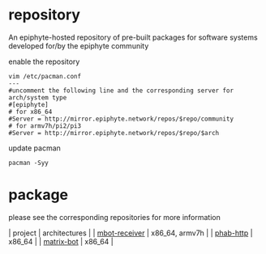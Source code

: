 repository
===

An epiphyte-hosted repository of pre-built packages for software systems developed for/by the epiphyte community

enable the repository
```
vim /etc/pacman.conf
---
#uncomment the following line and the corresponding server for arch/system type
#[epiphyte]
# for x86_64
#Server = http://mirror.epiphyte.network/repos/$repo/community
# for armv7h/pi2/pi3
#Server = http://mirror.epiphyte.network/repos/$repo/$arch
```

update pacman
```
pacman -Syy
```

# package

please see the corresponding repositories for more information

| project | architectures |
| [mbot-receiver](https://github.com/epiphyte/synapse-tools) | x86_64, armv7h |
| [phab-http](https://github.com/epiphyte/synapse-tools) | x86_64 |
| [matrix-bot](https://github.com/epiphyte/matrix-bot) | x86_64 |

